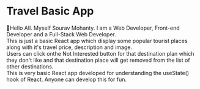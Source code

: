 # Travel Basic App
👋Hello All. Myself Sourav Mohanty. I am a Web Developer, Front-end Developer and a Full-Stack Web Developer. \
This is just a basic React app which display some popular tourist places along with it's travel price, description and image. \
Users can click onthe Not Interested button for that destination plan which they don't like and that destination place will get removed from the list of other destinations. \
This is very basic React app developed for understanding the useState() hook of React. Anyone can develop this for fun. 
